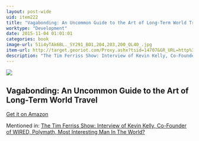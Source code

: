 ```yaml
---
layout: post-wide
uid: item222
title: "Vagabonding: An Uncommon Guide to the Art of Long-Term World Travel"
worktype: "Development"
date: 2015-11-04 01:01:01
categories: book
image-url: 51i4yTAk6BL._SY291_BO1,204,203,200_QL40_.jpg
item-url: http://target.georiot.com/Proxy.ashx?tsid=14707&GR_URL=http%3A%2F%2Fwww.amazon.com%2FVagabonding-Uncommon-Guide-Long-Term-Travel%2Fdp%2F0812992180%2F
description: "The Tim Ferriss Show: Interview of Kevin Kelly, Co-Founder of WIRED, Polymath, Most Interesting Man In The World?"
---
```

<a href="http://target.georiot.com/Proxy.ashx?tsid=14707&GR_URL=http%3A%2F%2Fwww.amazon.com%2FVagabonding-Uncommon-Guide-Long-Term-Travel%2Fdp%2F0812992180%2F" target="blank"><img src="../../../../img/thumbs/51i4yTAk6BL._SY291_BO1,204,203,200_QL40_.jpg" class="prod-img"></a>
<h2>Vagabonding: An Uncommon Guide to the Art of Long-Term World Travel</h2>
<p><a href="http://target.georiot.com/Proxy.ashx?tsid=14707&GR_URL=http%3A%2F%2Fwww.amazon.com%2FVagabonding-Uncommon-Guide-Long-Term-Travel%2Fdp%2F0812992180%2F" target="blank">Get it on Amazon</a><p>
<p>Mentioned in: <a href="http://fourhourworkweek.com/2014/08/29/kevin-kelly/" target="blank">The Tim Ferriss Show: Interview of Kevin Kelly, Co-Founder of WIRED, Polymath, Most Interesting Man In The World?</a></p>
